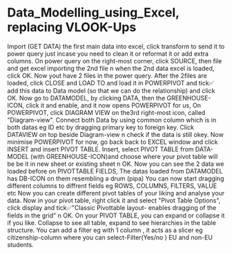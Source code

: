 # Data_Modelling_using_Excel, replacing VLOOK-Ups
Import (GET DATA) the first main data into excel, click transform to send it to power query just incase you need to clean it or reformat it or add extra columns.
On power query on the right-most corner, click SOURCE, then file and get excel importing the 2nd file n when the 2nd data excel is loaded, click OK. Now yout have 2 files in the power query.
After the 2files are loaded, click CLOSE and LOAD TO and load it in POWERPIVOT and tick✅ add this data to Data model (so that we can do the relationship) and click OK. 
Now go to DATAMODEL, by clicking DATA, then the GREENHOUSE-ICON, click it and enable, and it now opens POWERPIVOT for us, 
On POWERPIVOT, click DIAGRAM VIEW on the3rd right-most icon, called "Diagram-view".
Connect both Data by using common column which is in both datas eg ID etc by dragging primary key to foreign key. Click DATAVIEW on top beside Diagram-view n check if the data is still okey.
Now minimise POWERPIVOT for now, go back back to EXCEL window and click INSERT and insert PIVOT TABLE. 
Insert, select PIVOT TABLE from DATA-MODEL (with GREENHOUSE-ICON)and choose where your pivot table will be be it in new sheet or existing sheet n OK.
Now you can see the 2 data we loaded before on PIVOTTABLE FIELDS, The datas loaded from DATAMODEL has DB-ICON on them resembling a drum (pipa)
You can now start dragging different columns to diffrent fields eg ROWS, COLUMNS, FILTERS, VALUE etc 
Now you can create different pivot tables of your liking and analyse your data. 
Now in your pivot table, right click it and select "Pivot Table Options", click display and tick✅"Classic Pivottable layout- enables dragging of the fields in the grid" n OK. 
On your PIVOT TABLE, you can expand or collapse it if you like. Collapse to see all table, expand to see hierarchies in the table structure. 
You can add a filter eg with 1 column , it acts as a slicer eg citizenship-column where you can select-Filter(Yes/no ) EU and non-EU students.
